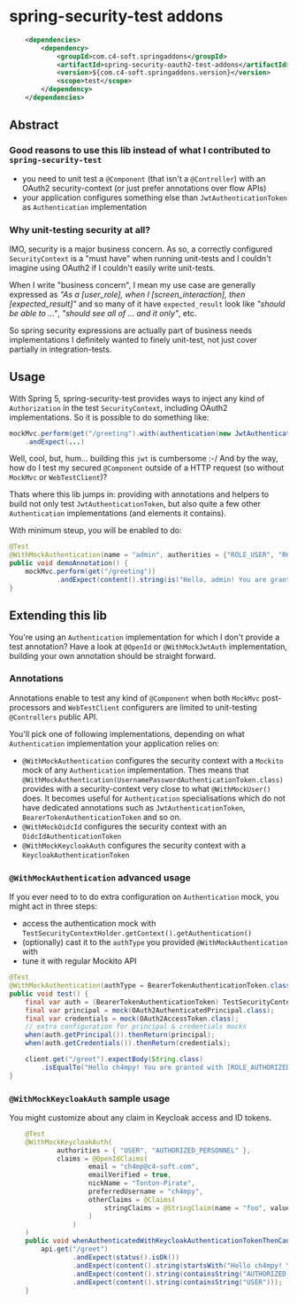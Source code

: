 # spring-security-test addons

```xml
	<dependencies>
		<dependency>
			<groupId>com.c4-soft.springaddons</groupId>
			<artifactId>spring-security-oauth2-test-addons</artifactId>
			<version>${com.c4-soft.springaddons.version}</version>
			<scope>test</scope>
		</dependency>
	</dependencies>
```

## Abstract

### Good reasons to use this lib instead of what I contributed to `spring-security-test`

- you need to unit test a `@Component` (that isn't a `@Controller`) with an OAuth2 security-context (or just prefer annotations over flow APIs)
- your application configures something else than `JwtAuthenticationToken` as `Authentication` implementation

### Why unit-testing security at all?

IMO, security is a major business concern.
As so, a correctly configured `SecurityContext` is a "must have" when running unit-tests and
I couldn't imagine using OAuth2 if I couldn't easily write unit-tests.

When I write "business concern", I mean my use case are generally expressed as
_"As a [user_role], when I [screen_interaction], then [expected_result]"_
and so many of it have `expected_result` look like _"should be able to ..."_, _"should see all of ... and it only"_, etc.

So spring security expressions are actually part of business needs implementations I definitely wanted to finely unit-test,
not just cover partially in integration-tests.

## Usage

With Spring 5, spring-security-test provides ways to inject any kind of `Authorization`
in the test `SecurityContext`, including OAuth2 implementations. So it is possible to do something like:

```java
mockMvc.perform(get("/greeting").with(authentication(new JwtAuthenticationToken(jwt, authorities)))
    .andExpect(...)
```

Well, cool, but, hum... building this `jwt` is cumbersome :-/
And by the way, how do I test my secured `@Component` outside of a HTTP request (so without `MockMvc` or `WebTestClient`)?

Thats where this lib jumps in: providing with annotations and helpers to build not only test `JwtAuthenticationToken`,
but also quite a few other `Authentication` implementations (and elements it contains).

With minimum steup, you will be enabled to do:

```java
@Test
@WithMockAuthentication(name = "admin", authorities = {"ROLE_USER", "ROLE_ADMIN"})
public void demoAnnotation() {
	mockMvc.perform(get("/greeting"))
	        .andExpect(content().string(is("Hello, admin! You are granted with [ROLE_USER, ROLE_ADMIN]")));
}
```

## Extending this lib

You're using an `Authentication` implementation for which I don't provide a test annotation?
Have a look at `@OpenId` or `@WithMockJwtAuth` implementation, building your own annotation should be straight forward.

### Annotations

Annotations enable to test any kind of `@Component` when both `MockMvc`
post-processors and `WebTestClient` configurers are limited to unit-testing `@Controllers` public API.

You'll pick one of following implementations, depending on what `Authentication` implementation your application relies on:

- `@WithMockAuthentication` configures the security context with a `Mockito` mock of any `Authentication` implementation. Thes means that `@WithMockAuthentication(UsernamePasswordAuthenticationToken.class)` provides with a security-context very close to what `@WithMockUser()` does. It becomes useful for `Authentication` specialisations which do not have dedicated annotations such as `JwtAuthenticationToken`, `BearerTokenAuthenticationToken` and so on.
- `@WithMockOidcId` configures the security context with an `OidcIdAuthenticationToken`
- `@WithMockKeycloakAuth` configures the security context with a `KeycloakAuthenticationToken`

### `@WithMockAuthentication` advanced usage

If you ever need to to do extra configuration on `Authentication` mock, you might act in three steps:

- access the authentication mock with `TestSecurityContextHolder.getContext().getAuthentication()`
- (optionally) cast it to the `authType` you provided `@WithMockAuthentication` with
- tune it with regular Mockito API

```java
@Test
@WithMockAuthentication(authType = BearerTokenAuthenticationToken.class, name = "ch4mpy", authorities = {"ROLE_AUTHORIZED_PERSONNEL"})
public void test() {
	final var auth = (BearerTokenAuthenticationToken) TestSecurityContextHolder.getContext().getAuthentication();
	final var principal = mock(OAuth2AuthenticatedPrincipal.class);
	final var credentials = mock(OAuth2AccessToken.class);
	// extra configuration for principal & credentials mocks
	when(auth.getPrincipal()).thenReturn(principal);
	when(auth.getCredentials()).thenReturn(credentials);

	client.get("/greet").expectBody(String.class)
		.isEqualTo("Hello ch4mpy! You are granted with [ROLE_AUTHORIZED_PERSONNEL].");
}
```

### `@WithMockKeycloakAuth` sample usage

You might customize about any claim in Keycloak access and ID tokens.

```java
	@Test
	@WithMockKeycloakAuth(
			authorities = { "USER", "AUTHORIZED_PERSONNEL" },
			claims = @OpenIdClaims(
					email = "ch4mp@c4-soft.com",
					emailVerified = true,
					nickName = "Tonton-Pirate",
					preferredUsername = "ch4mpy", 
					otherClaims = @Claims(
						stringClaims = @StringClaim(name = "foo", value = "bar")
					)
				)
	)
	public void whenAuthenticatedWithKeycloakAuthenticationTokenThenCanGreet() throws Exception {
		api.get("/greet")
				.andExpect(status().isOk())
				.andExpect(content().string(startsWith("Hello ch4mpy! You are granted with ")))
				.andExpect(content().string(containsString("AUTHORIZED_PERSONNEL")))
				.andExpect(content().string(containsString("USER")));
	}
```
